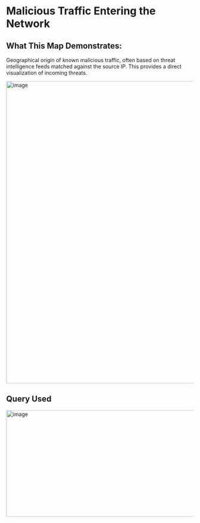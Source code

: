 # Malicious Traffic Entering the Network  
## What This Map Demonstrates:  
Geographical origin of known malicious traffic, often based on threat intelligence feeds matched 
against the source IP. This provides a direct visualization of incoming threats.  

<img width="1478" height="809" alt="image" src="https://github.com/user-attachments/assets/b592e7a0-c37f-4e85-b6f5-d3a59b7c5310" />



## Query Used  

<img width="1839" height="285" alt="image" src="https://github.com/user-attachments/assets/f148fbdd-248b-4508-a0c7-dda539c234e7" />
